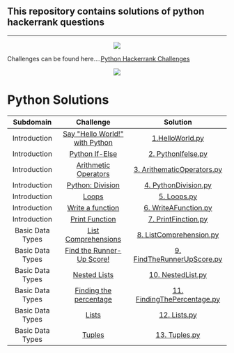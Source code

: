 ## This repository contains solutions of python hackerrank questions
---
<p align="center"><img src="https://i0.wp.com/gradsingames.com/wp-content/uploads/2016/05/856771_668224053197841_1943699009_o.png" ></p>

Challenges can be found here....[Python Hackerrank Challenges](https://www.hackerrank.com/domains/python)

<p align="center"><img src="https://logos-world.net/wp-content/uploads/2021/10/Python-Logo.png" ></p>

# Python Solutions

| Subdomain | Challenge | Solution |
|:--:|:--:|:--:|
| Introduction | [Say "Hello World!" with Python](https://www.hackerrank.com/challenges/py-hello-world/problem?isFullScreen=true) | [1.HelloWorld.py](https://github.com/ashima80garg/HackerRank_Python/blob/main/1.HelloWorld.py) | 
| Introduction | [Python If-Else](https://www.hackerrank.com/challenges/py-if-else/problem?isFullScreen=true) | [2. PythonIfelse.py](https://github.com/ashima80garg/HackerRank_Python/blob/main/2.%20PythonIfelse.py) | 
| Introduction | [Arithmetic Operators](https://www.hackerrank.com/challenges/python-arithmetic-operators/problem?isFullScreen=true) | [3. ArithematicOperators.py ](https://github.com/ashima80garg/HackerRank_Python/blob/main/3.%20ArithematicOperators.py) | 
| Introduction | [Python: Division](https://www.hackerrank.com/challenges/python-division/problem?isFullScreen=true) | [4. PythonDivision.py](https://github.com/ashima80garg/HackerRank_Python/blob/main/4.%20PythonDivision.py) |
| Introduction | [Loops](https://www.hackerrank.com/challenges/python-loops/problem?isFullScreen=true) | [5. Loops.py](https://github.com/ashima80garg/HackerRank_Python/blob/main/5.%20Loops.py) |
| Introduction | [Write a function](https://www.hackerrank.com/challenges/write-a-function/problem?isFullScreen=true) | [6. WriteAFunction.py](https://github.com/ashima80garg/HackerRank_Python/blob/main/6.%20WriteAFunction.py) |
| Introduction | [Print Function](https://www.hackerrank.com/challenges/python-print/problem?isFullScreen=true) | [7. PrintFinction.py](https://github.com/ashima80garg/HackerRank_Python/blob/main/7.%20PrintFinction.py) |
| Basic Data Types | [List Comprehensions](https://www.hackerrank.com/challenges/list-comprehensions/problem?isFullScreen=true) | [8. ListComprehension.py](https://github.com/ashima80garg/HackerRank_Python/blob/main/8.%20ListComprehension.py) |
| Basic Data Types | [Find the Runner-Up Score!](https://www.hackerrank.com/challenges/find-second-maximum-number-in-a-list/problem?isFullScreen=true) | [9. FindTheRunnerUpScore.py](https://github.com/ashima80garg/HackerRank_Python/blob/main/9.%20FindTheRunnerUpScore.py) |
| Basic Data Types | [Nested Lists](https://www.hackerrank.com/challenges/nested-list/problem?isFullScreen=true) | [10. NestedList.py ](https://github.com/ashima80garg/HackerRank_Python/blob/main/10.%20NestedList.py) |
| Basic Data Types | [Finding the percentage](https://www.hackerrank.com/challenges/finding-the-percentage/problem?isFullScreen=true) | [11. FindingThePercentage.py ](https://github.com/ashima80garg/HackerRank_Python/blob/main/11.%20FindingThePercentage.py) |
| Basic Data Types | [Lists](https://www.hackerrank.com/challenges/python-lists/problem?isFullScreen=true) | [12. Lists.py  ](https://github.com/ashima80garg/HackerRank_Python/blob/main/12.%20Lists.py) |
| Basic Data Types | [Tuples](https://www.hackerrank.com/challenges/python-tuples/problem?isFullScreen=true) | [13. Tuples.py](https://github.com/ashima80garg/HackerRank_Python/blob/main/13.%20Tuples.py) |


